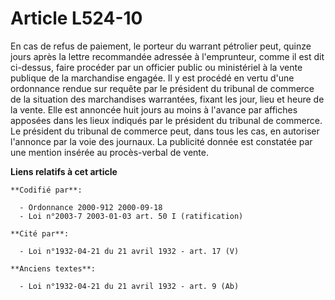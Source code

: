# Article L524-10

En cas de refus de paiement, le porteur du warrant pétrolier peut, quinze jours après la lettre recommandée adressée à
l'emprunteur, comme il est dit ci-dessus, faire procéder par un officier public ou ministériel à la vente publique de la
marchandise engagée. Il y est procédé en vertu d'une ordonnance rendue sur requête par le président du tribunal de commerce
de la situation des marchandises warrantées, fixant les jour, lieu et heure de la vente. Elle est annoncée huit jours au
moins à l'avance par affiches apposées dans les lieux indiqués par le président du tribunal de commerce. Le président du
tribunal de commerce peut, dans tous les cas, en autoriser l'annonce par la voie des journaux. La publicité donnée est
constatée par une mention insérée au procès-verbal de vente.

**Liens relatifs à cet article**

	**Codifié par**:

	  - Ordonnance 2000-912 2000-09-18
	  - Loi n°2003-7 2003-01-03 art. 50 I (ratification)

	**Cité par**:

	  - Loi n°1932-04-21 du 21 avril 1932 - art. 17 (V)

	**Anciens textes**:

	  - Loi n°1932-04-21 du 21 avril 1932 - art. 9 (Ab)
